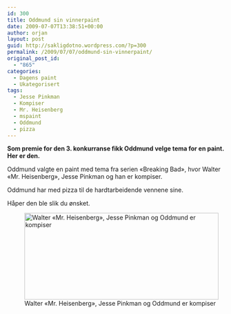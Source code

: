 ```yaml
---
id: 300
title: Oddmund sin vinnerpaint
date: 2009-07-07T13:38:51+00:00
author: orjan
layout: post
guid: http://sakligdotno.wordpress.com/?p=300
permalink: /2009/07/07/oddmund-sin-vinnerpaint/
original_post_id:
  - "865"
categories:
  - Dagens paint
  - Ukategorisert
tags:
  - Jesse Pinkman
  - Kompiser
  - Mr. Heisenberg
  - mspaint
  - Oddmund
  - pizza
---
```

**Som premie for den 3. konkurranse fikk Oddmund velge tema for en paint. Her er den.**

Oddmund valgte en paint med tema fra serien &laquo;Breaking Bad&raquo;, hvor Walter «Mr. Heisenberg», Jesse Pinkman og han er kompiser.

Oddmund har med pizza til de hardtarbeidende vennene sine.

Håper den ble slik du ønsket.<figure id="attachment_301" style="width: 450px" class="wp-caption aligncenter"><img src="http://46.101.118.241/wp-content/uploads/2009/07/oddmund_vinner.png" alt="Walter «Mr. Heisenberg», Jesse Pinkman og Oddmund er kompiser" title="Oddmund_vinner" width="450" height="201" class="size-full wp-image-301" srcset="http://46.101.118.241/wp-content/uploads/2009/07/oddmund_vinner.png 736w, http://46.101.118.241/wp-content/uploads/2009/07/oddmund_vinner-300x135.png 300w" sizes="(max-width: 450px) 100vw, 450px" /><figcaption class="wp-caption-text">Walter «Mr. Heisenberg», Jesse Pinkman og Oddmund er kompiser</figcaption></figure>